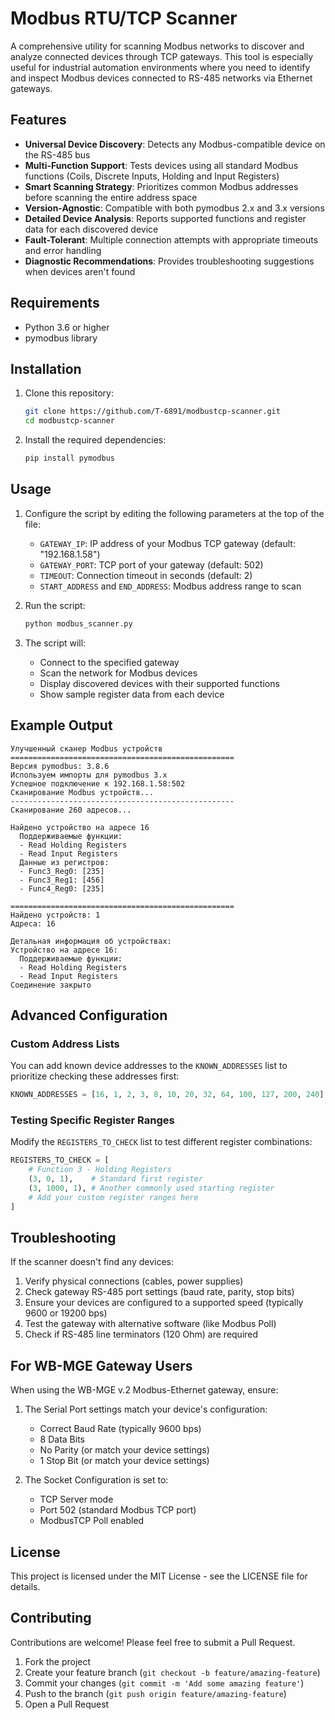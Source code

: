 # Modbus RTU/TCP Scanner

A comprehensive utility for scanning Modbus networks to discover and analyze connected devices through TCP gateways. This tool is especially useful for industrial automation environments where you need to identify and inspect Modbus devices connected to RS-485 networks via Ethernet gateways.

## Features

- **Universal Device Discovery**: Detects any Modbus-compatible device on the RS-485 bus
- **Multi-Function Support**: Tests devices using all standard Modbus functions (Coils, Discrete Inputs, Holding and Input Registers)
- **Smart Scanning Strategy**: Prioritizes common Modbus addresses before scanning the entire address space
- **Version-Agnostic**: Compatible with both pymodbus 2.x and 3.x versions
- **Detailed Device Analysis**: Reports supported functions and register data for each discovered device
- **Fault-Tolerant**: Multiple connection attempts with appropriate timeouts and error handling
- **Diagnostic Recommendations**: Provides troubleshooting suggestions when devices aren't found

## Requirements

- Python 3.6 or higher
- pymodbus library

## Installation

1. Clone this repository:
   ```bash
   git clone https://github.com/T-6891/modbustcp-scanner.git
   cd modbustcp-scanner
   ```

2. Install the required dependencies:
   ```bash
   pip install pymodbus
   ```

## Usage

1. Configure the script by editing the following parameters at the top of the file:
   - `GATEWAY_IP`: IP address of your Modbus TCP gateway (default: "192.168.1.58")
   - `GATEWAY_PORT`: TCP port of your gateway (default: 502)
   - `TIMEOUT`: Connection timeout in seconds (default: 2)
   - `START_ADDRESS` and `END_ADDRESS`: Modbus address range to scan

2. Run the script:
   ```bash
   python modbus_scanner.py
   ```

3. The script will:
   - Connect to the specified gateway
   - Scan the network for Modbus devices
   - Display discovered devices with their supported functions
   - Show sample register data from each device

## Example Output

```
Улучшенный сканер Modbus устройств
==================================================
Версия pymodbus: 3.8.6
Используем импорты для pymodbus 3.x
Успешное подключение к 192.168.1.58:502
Сканирование Modbus устройств...
--------------------------------------------------
Сканирование 260 адресов...

Найдено устройство на адресе 16
  Поддерживаемые функции:
  - Read Holding Registers
  - Read Input Registers
  Данные из регистров:
  - Func3_Reg0: [235]
  - Func3_Reg1: [456]
  - Func4_Reg0: [235]

==================================================
Найдено устройств: 1
Адреса: 16

Детальная информация об устройствах:
Устройство на адресе 16:
  Поддерживаемые функции:
  - Read Holding Registers
  - Read Input Registers
Соединение закрыто
```

## Advanced Configuration

### Custom Address Lists

You can add known device addresses to the `KNOWN_ADDRESSES` list to prioritize checking these addresses first:

```python
KNOWN_ADDRESSES = [16, 1, 2, 3, 8, 10, 20, 32, 64, 100, 127, 200, 240]
```

### Testing Specific Register Ranges

Modify the `REGISTERS_TO_CHECK` list to test different register combinations:

```python
REGISTERS_TO_CHECK = [
    # Function 3 - Holding Registers
    (3, 0, 1),    # Standard first register
    (3, 1000, 1), # Another commonly used starting register
    # Add your custom register ranges here
]
```

## Troubleshooting

If the scanner doesn't find any devices:

1. Verify physical connections (cables, power supplies)
2. Check gateway RS-485 port settings (baud rate, parity, stop bits)
3. Ensure your devices are configured to a supported speed (typically 9600 or 19200 bps)
4. Test the gateway with alternative software (like Modbus Poll)
5. Check if RS-485 line terminators (120 Ohm) are required

## For WB-MGE Gateway Users

When using the WB-MGE v.2 Modbus-Ethernet gateway, ensure:

1. The Serial Port settings match your device's configuration:
   - Correct Baud Rate (typically 9600 bps)
   - 8 Data Bits
   - No Parity (or match your device settings)
   - 1 Stop Bit (or match your device settings)

2. The Socket Configuration is set to:
   - TCP Server mode
   - Port 502 (standard Modbus TCP port)
   - ModbusTCP Poll enabled

## License

This project is licensed under the MIT License - see the LICENSE file for details.

## Contributing

Contributions are welcome! Please feel free to submit a Pull Request.

1. Fork the project
2. Create your feature branch (`git checkout -b feature/amazing-feature`)
3. Commit your changes (`git commit -m 'Add some amazing feature'`)
4. Push to the branch (`git push origin feature/amazing-feature`)
5. Open a Pull Request
